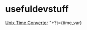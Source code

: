 # usefuldevstuff

[Unix Time Converter](http://www.convert-unix-time.com/?t=1538006400)
 "+?t={time_var}
